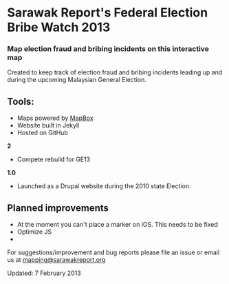 # Sarawak Report's Federal Election Bribe Watch 2013

### Map election fraud and bribing incidents on this interactive map

Created to keep track of election fraud and bribing incidents leading up and during the upcoming Malaysian General Election. 

## Tools:

- Maps powered by <a href="http://mapbox.com">MapBox</a>
- Website built in Jekyll
- Hosted on GitHub

**2**
- Compete rebuild for GE13
 
**1.0**
- Launched as a Drupal website during the 2010 state Election.

## Planned improvements

- At the moment you can't place a marker on iOS. This needs to be fixed
- Optimize JS
- 

For suggestions/improvement and bug reports please file an issue or email us at mapping@sarawakreport.org

Updated: 7 February 2013
